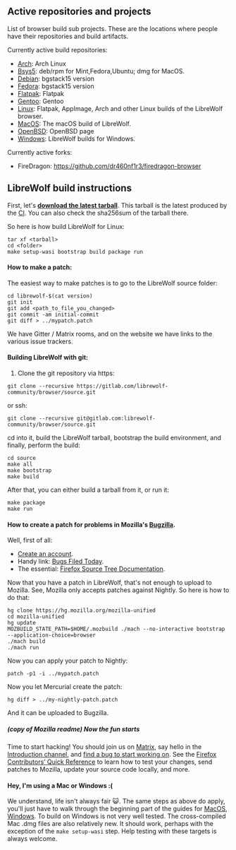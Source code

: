 ## Active repositories and projects

List of browser build sub projects. These are the locations where people have their repositories and build artifacts.

Currently active build repositories:
* [Arch](https://gitlab.com/librewolf-community/browser/arch): Arch Linux
* [Bsys5](https://gitlab.com/librewolf-community/browser/bsys5): deb/rpm for Mint,Fedora,Ubuntu; dmg for MacOS.
* [Debian](https://gitlab.com/librewolf-community/browser/debian): bgstack15 version
* [Fedora](https://gitlab.com/librewolf-community/browser/fedora): bgstack15 version
* [Flatpak](https://gitlab.com/librewolf-community/browser/flatpak): Flatpak
* [Gentoo](https://gitlab.com/librewolf-community/browser/gentoo): Gentoo
* [Linux](https://gitlab.com/librewolf-community/browser/linux): Flatpak, AppImage, Arch and other Linux builds of the LibreWolf browser.
* [MacOS](https://gitlab.com/librewolf-community/browser/macos): The macOS build of LibreWolf.
* [OpenBSD](https://librewolf.net/installation/openbsd/): OpenBSD page
* [Windows](https://gitlab.com/librewolf-community/browser/windows): LibreWolf builds for Windows.

Currently active forks: 
* FireDragon: https://github.com/dr460nf1r3/firedragon-browser

## LibreWolf build instructions

First, let's **[download the latest tarball](https://gitlab.com/librewolf-community/browser/source/-/jobs/artifacts/main/raw/librewolf-98.0-1.source.tar.gz?job=Build)**. This tarball is the latest produced by the [CI](https://gitlab.com/librewolf-community/browser/source/-/jobs). You can also check the sha256sum of the tarball there.

So here is how build LibreWolf for Linux:
```
tar xf <tarball>
cd <folder>
make setup-wasi bootstrap build package run
```
#### How to make a patch:

The easiest way to make patches is to go to the LibreWolf source folder:
```
cd librewolf-$(cat version)
git init
git add <path_to_file_you_changed>
git commit -am initial-commit
git diff > ../mypatch.patch
```
We have Gitter / Matrix rooms, and on the website we have links to the various issue trackers.

#### Building LibreWolf with git:

1. Clone the git repository via https:
```
git clone --recursive https://gitlab.com/librewolf-community/browser/source.git
```
or ssh:
```
git clone --recursive git@gitlab.com:librewolf-community/browser/source.git
```
cd into it, build the LibreWolf tarball, bootstrap the build environment, and finally, perform the build:
```
cd source
make all
make bootstrap
make build
```
After that, you can either build a tarball from it, or run it:
```
make package
make run
```
#### How to create a patch for problems in Mozilla's [Bugzilla](https://bugzilla.mozilla.org/).

Well, first of all:

* [Create an account](https://bugzilla.mozilla.org/createaccount.cgi).
* Handy link: [Bugs Filed Today](https://bugzilla.mozilla.org/buglist.cgi?cmdtype=dorem&remaction=run&namedcmd=Bugs%20Filed%20Today&sharer_id=1&list_id=15939480).
* The essential: [Firefox Source Tree Documentation](https://firefox-source-docs.mozilla.org/).

Now that you have a patch in LibreWolf, that's not enough to upload to Mozilla. See, Mozilla only accepts patches against Nightly. So here is how to do that:
```
hg clone https://hg.mozilla.org/mozilla-unified
cd mozilla-unified
hg update
MOZBUILD_STATE_PATH=$HOME/.mozbuild ./mach --no-interactive bootstrap --application-choice=browser
./mach build
./mach run
```
Now you can apply your patch to Nightly:
```
patch -p1 -i ../mypatch.patch
```
Now you let Mercurial create the patch:
```
hg diff > ../my-nightly-patch.patch
```
And it can be uploaded to Bugzilla.

##### *(copy of Mozilla readme)* Now the fun starts

Time to start hacking! You should join us on [Matrix](https://chat.mozilla.org/), say hello in the [Introduction channel](https://chat.mozilla.org/#/room/#introduction:mozilla.org), and [find a bug to start working on](https://codetribute.mozilla.org/). See the [Firefox Contributors’ Quick Reference](https://firefox-source-docs.mozilla.org/contributing/contribution_quickref.html#firefox-contributors-quick-reference) to learn how to test your changes, send patches to Mozilla, update your source code locally, and more.

#### Hey, I'm using a Mac or Windows :(
We understand, life isn't always fair 😺. The same steps as above do apply, you'll just have to walk through the beginning part of the guides for [MacOS](https://firefox-source-docs.mozilla.org/setup/macos_build.html), [Windows](https://firefox-source-docs.mozilla.org/setup/windows_build.html). To build on Windows is not very well tested. The cross-compiled Mac .dmg files are also relatively new. It should work, perhaps with the exception of the `make setup-wasi` step. Help testing with these targets is always welcome.

